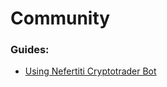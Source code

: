 # Community

### Guides:

* [Using Nefertiti Cryptotrader Bot](https://d00vy.com/blog/how\_setup\_nefertiti\_cryptotrader\_bot/)
